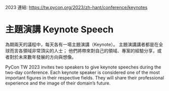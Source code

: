 2023 連結: https://tw.pycon.org/2023/zh-hant/conference/keynotes

# 主題演講 Keynote Speech

為期兩天的議程中，每天各有一場主題演講（Keynote）。
主題演講講者都是在全球而言各領域非常頂尖的人士；
他們將帶來對自己的領域、專案的經驗分享，或者對於未來數年發展的方向與想像。

PyCon TW 2023 invites two speakers to give keynote speeches during the two-day conference. Each keynote speaker is considered one of the most important figures in their respective fields. They will share their professional experience and the image of their domain’s future.
